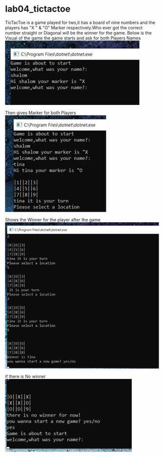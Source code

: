 # lab04_tictactoe

TicTacToe is a game played for two,it has a board of nine numbers and the players has 
"X " & "O" Marker respectively.Who ever got the correct number straight or Diagonal will be the winner for the game.
Below is the Visual of the game
 the game starts and ask for both Players Names
 ![](https://github.com/shalina2/lab04_tictactoe/blob/lab04-tictac/Asset/ASk%20for%20name%202.png)
 
 Then gives Marker for both Players
 ![](https://github.com/shalina2/lab04_tictactoe/blob/lab04-tictac/Asset/GIves%20markers.png)
 
 Shows the Winner for the player after the game
 ![](https://github.com/shalina2/lab04_tictactoe/blob/lab04-tictac/Asset/Winner.png)
 
 if there is No winner
 ![](https://github.com/shalina2/lab04_tictactoe/blob/lab04-tictac/Asset/NoWinner.png)
 
